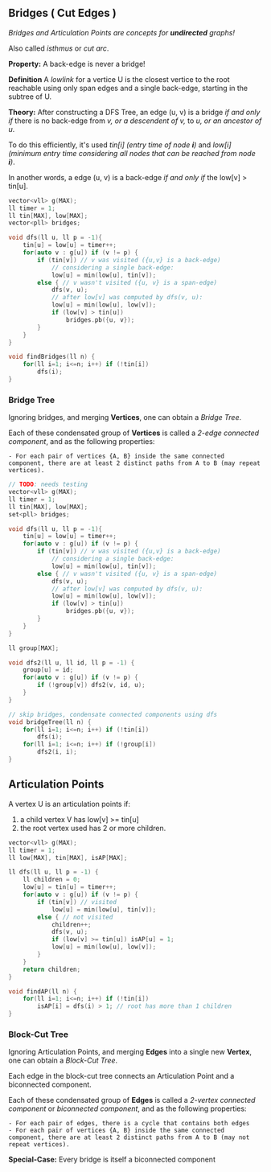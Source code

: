 ## Bridges ( Cut Edges )

*Bridges and Articulation Points are concepts for **undirected** graphs!*

Also called *isthmus* or *cut arc*.

**Property:** A back-edge is never a bridge!

**Definition** A *lowlink* for a vertice U is the closest vertice to the root reachable using only span edges and a single back-edge, starting in the subtree of U.

**Theory:** After constructing a DFS Tree, an edge (u, v) is a bridge *if and only if* there is no back-edge from *v, or a descendent of v,* to *u, or an ancestor of u*.

To do this efficiently, it's used *tin[i] (entry time of node **i**)* and *low[i] (minimum entry time considering all nodes that can be reached from node **i**)*.

In another words, a edge (u, v) is a back-edge *if and only if* the low[v] > tin[u].

```cpp
vector<vll> g(MAX);
ll timer = 1;
ll tin[MAX], low[MAX];
vector<pll> bridges;

void dfs(ll u, ll p = -1){
    tin[u] = low[u] = timer++;
    for(auto v : g[u]) if (v != p) {
        if (tin[v]) // v was visited ({u,v} is a back-edge)
            // considering a single back-edge:
            low[u] = min(low[u], tin[v]); 
        else { // v wasn't visited ({u, v} is a span-edge)
            dfs(v, u);
            // after low[v] was computed by dfs(v, u):
            low[u] = min(low[u], low[v]);
            if (low[v] > tin[u])
                bridges.pb({u, v});
        }   
    }
}

void findBridges(ll n) {
    for(ll i=1; i<=n; i++) if (!tin[i])
        dfs(i);
}
```

### Bridge Tree

Ignoring bridges, and merging **Vertices**, one can obtain a *Bridge Tree*.

Each of these condensated group of **Vertices** is called a *2-edge connected component*, and as the following properties:

    - For each pair of vertices {A, B} inside the same connected component, there are at least 2 distinct paths from A to B (may repeat vertices).

```cpp
// TODO: needs testing
vector<vll> g(MAX);
ll timer = 1;
ll tin[MAX], low[MAX];
set<pll> bridges;

void dfs(ll u, ll p = -1){
    tin[u] = low[u] = timer++;
    for(auto v : g[u]) if (v != p) {
        if (tin[v]) // v was visited ({u,v} is a back-edge)
            // considering a single back-edge:
            low[u] = min(low[u], tin[v]); 
        else { // v wasn't visited ({u, v} is a span-edge)
            dfs(v, u);
            // after low[v] was computed by dfs(v, u):
            low[u] = min(low[u], low[v]);
            if (low[v] > tin[u])
                bridges.pb({u, v});
        }   
    }
}

ll group[MAX];

void dfs2(ll u, ll id, ll p = -1) {
    group[u] = id;
    for(auto v : g[u]) if (v != p) {
        if (!group[v]) dfs2(v, id, u);
    }
}

// skip bridges, condensate connected components using dfs
void bridgeTree(ll n) {
    for(ll i=1; i<=n; i++) if (!tin[i])
        dfs(i);
    for(ll i=1; i<=n; i++) if (!group[i]) 
        dfs2(i, i);
}
```

## Articulation Points

A vertex U is an articulation points if:

1. a child vertex V has low[v] >= tin[u]
2. the root vertex used has 2 or more children.

```cpp
vector<vll> g(MAX);
ll timer = 1;
ll low[MAX], tin[MAX], isAP[MAX];

ll dfs(ll u, ll p = -1) {
    ll children = 0;
    low[u] = tin[u] = timer++;
    for(auto v : g[u]) if (v != p) {
        if (tin[v]) // visited
            low[u] = min(low[u], tin[v]);
        else { // not visited
            children++;
            dfs(v, u);
            if (low[v] >= tin[u]) isAP[u] = 1;
            low[u] = min(low[u], low[v]);
        }
    }
    return children;
}

void findAP(ll n) {
    for(ll i=1; i<=n; i++) if (!tin[i])
        isAP[i] = dfs(i) > 1; // root has more than 1 children
}
```

### Block-Cut Tree

Ignoring Articulation Points, and merging **Edges** into a single new **Vertex**, one can obtain a *Block-Cut Tree*.

Each edge in the block-cut tree connects an Articulation Point and a biconnected component.

Each of these condensated group of **Edges** is called a *2-vertex connected component* or *biconnected component*, and as the following properties:

    - For each pair of edges, there is a cycle that contains both edges
    - For each pair of vertices {A, B} inside the same connected component, there are at least 2 distinct paths from A to B (may not repeat vertices).

**Special-Case:** Every bridge is itself a biconnected component